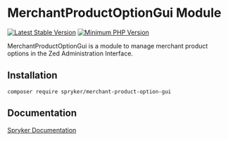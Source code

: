 # MerchantProductOptionGui Module
[![Latest Stable Version](https://poser.pugx.org/spryker/merchant-product-option-gui/v/stable.svg)](https://packagist.org/packages/spryker/merchant-product-option-gui)
[![Minimum PHP Version](https://img.shields.io/badge/php-%3E%3D%208.2-8892BF.svg)](https://php.net/)

MerchantProductOptionGui is a module to manage merchant product options in the Zed Administration Interface.

## Installation

```
composer require spryker/merchant-product-option-gui
```

## Documentation

[Spryker Documentation](https://docs.spryker.com)
